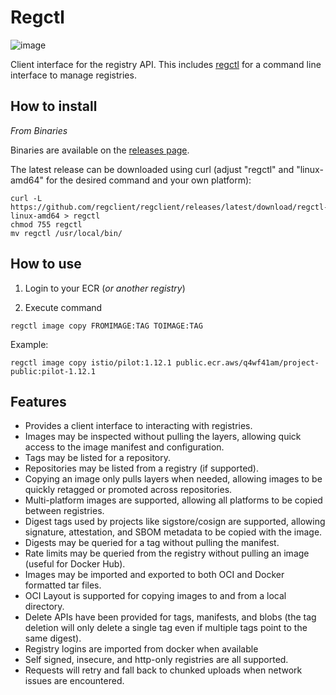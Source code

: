 # Regctl

![image](https://github.com/regclient/regclient/raw/main/docs/demo.gif)

Client interface for the registry API. This includes [regctl](https://github.com/regclient/regclient) for a command line interface to manage registries.

## How to install

*From Binaries*

Binaries are available on the [releases page](https://github.com/regclient/regclient/releases).

The latest release can be downloaded using curl (adjust "regctl" and "linux-amd64" for the desired command and your own platform):

```shell
curl -L https://github.com/regclient/regclient/releases/latest/download/regctl-linux-amd64 > regctl
chmod 755 regctl
mv regctl /usr/local/bin/
```

## How to use 

1. Login to your ECR (*or another registry*)

2. Execute command 

```shell
regctl image copy FROMIMAGE:TAG TOIMAGE:TAG
```

Example:

```shell
regctl image copy istio/pilot:1.12.1 public.ecr.aws/q4wf41am/project-public:pilot-1.12.1
```

## Features

- Provides a client interface to interacting with registries.
- Images may be inspected without pulling the layers, allowing quick access to the image manifest and configuration.
- Tags may be listed for a repository.
- Repositories may be listed from a registry (if supported).
- Copying an image only pulls layers when needed, allowing images to be quickly retagged or promoted across repositories.
- Multi-platform images are supported, allowing all platforms to be copied between registries.
- Digest tags used by projects like sigstore/cosign are supported, allowing signature, attestation, and SBOM metadata to be copied with the image.
- Digests may be queried for a tag without pulling the manifest.
- Rate limits may be queried from the registry without pulling an image (useful for Docker Hub).
- Images may be imported and exported to both OCI and Docker formatted tar files.
- OCI Layout is supported for copying images to and from a local directory.
- Delete APIs have been provided for tags, manifests, and blobs (the tag deletion will only delete a single tag even if multiple tags point to the same digest).
- Registry logins are imported from docker when available
- Self signed, insecure, and http-only registries are all supported.
- Requests will retry and fall back to chunked uploads when network issues are encountered.